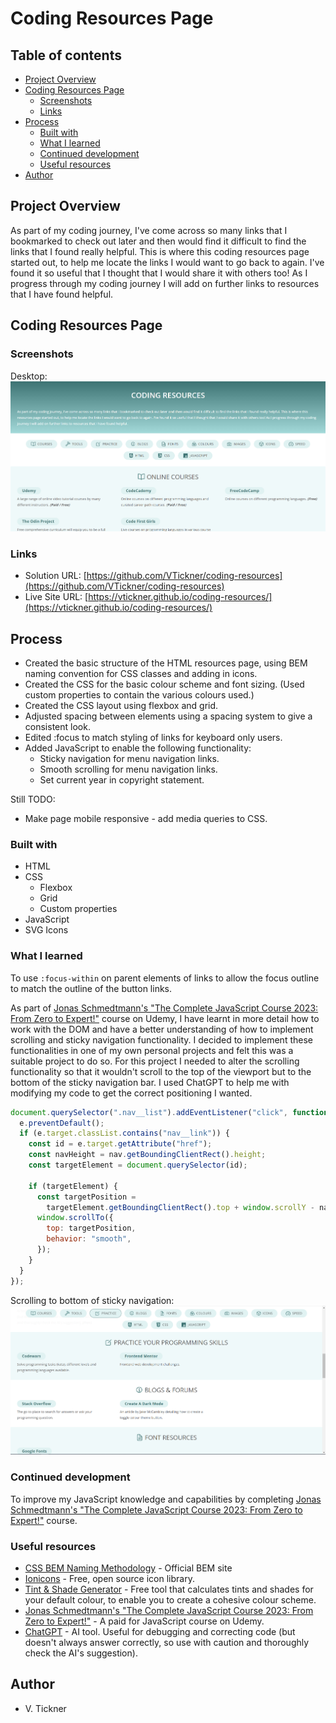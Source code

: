 # Coding Resources Page

## Table of contents

- [Project Overview](#project-overview)
- [Coding Resources Page](#coding-resources-page-1)
  - [Screenshots](#screenshots)
  - [Links](#links)
- [Process](#process)
  - [Built with](#built-with)
  - [What I learned](#what-i-learned)
  - [Continued development](#continued-development)
  - [Useful resources](#useful-resources)
- [Author](#author)

## Project Overview

As part of my coding journey, I've come across so many links that I bookmarked to check out later and then would find it difficult to find the links that I found really helpful. This is where this coding resources page started out, to help me locate the links I would want to go back to again. I've found it so useful that I thought that I would share it with others too! As I progress through my coding journey I will add on further links to resources that I have found helpful.

## Coding Resources Page

### Screenshots

Desktop:  
![Desktop screenshot](./img/desktop-screenshot.jpg)

### Links

- Solution URL: [https://github.com/VTickner/coding-resources](https://github.com/VTickner/coding-resources)
- Live Site URL: [https://vtickner.github.io/coding-resources/](https://vtickner.github.io/coding-resources/)

## Process

- Created the basic structure of the HTML resources page, using BEM naming convention for CSS classes and adding in icons.
- Created the CSS for the basic colour scheme and font sizing. (Used custom properties to contain the various colours used.)
- Created the CSS layout using flexbox and grid.
- Adjusted spacing between elements using a spacing system to give a consistent look.
- Edited :focus to match styling of links for keyboard only users.
- Added JavaScript to enable the following functionality:
  - Sticky navigation for menu navigation links.
  - Smooth scrolling for menu navigation links.
  - Set current year in copyright statement.

Still TODO:

- Make page mobile responsive - add media queries to CSS.

### Built with

- HTML
- CSS
  - Flexbox
  - Grid
  - Custom properties
- JavaScript
- SVG Icons

### What I learned

To use `:focus-within` on parent elements of links to allow the focus outline to match the outline of the button links.

As part of [Jonas Schmedtmann's "The Complete JavaScript Course 2023: From Zero to Expert!"](https://www.udemy.com/course/the-complete-javascript-course/) course on Udemy, I have learnt in more detail how to work with the DOM and have a better understanding of how to implement scrolling and sticky navigation functionality. I decided to implement these functionalities in one of my own personal projects and felt this was a suitable project to do so. For this project I needed to alter the scrolling functionality so that it wouldn't scroll to the top of the viewport but to the bottom of the sticky navigation bar. I used ChatGPT to help me with modifying my code to get the correct positioning I wanted.

```js
document.querySelector(".nav__list").addEventListener("click", function (e) {
  e.preventDefault();
  if (e.target.classList.contains("nav__link")) {
    const id = e.target.getAttribute("href");
    const navHeight = nav.getBoundingClientRect().height;
    const targetElement = document.querySelector(id);

    if (targetElement) {
      const targetPosition =
        targetElement.getBoundingClientRect().top + window.scrollY - navHeight;
      window.scrollTo({
        top: targetPosition,
        behavior: "smooth",
      });
    }
  }
});
```

Scrolling to bottom of sticky navigation:  
![Sticky navigation screenshot](./img/sticky-nav-screenshot.jpg)

### Continued development

To improve my JavaScript knowledge and capabilities by completing [Jonas Schmedtmann's "The Complete JavaScript Course 2023: From Zero to Expert!"](https://www.udemy.com/course/the-complete-javascript-course/) course.

### Useful resources

- [CSS BEM Naming Methodology](https://getbem.com/naming/) - Official BEM site
- [Ionicons](https://ionic.io/ionicons) - Free, open source icon library.
- [Tint & Shade Generator](https://maketintsandshades.com/) - Free tool that calculates tints and shades for your default colour, to enable you to create a cohesive colour scheme.
- [Jonas Schmedtmann's "The Complete JavaScript Course 2023: From Zero to Expert!"](https://www.udemy.com/course/the-complete-javascript-course/) - A paid for JavaScript course on Udemy.
- [ChatGPT](https://chat.openai.com/auth/login) - AI tool. Useful for debugging and correcting code (but doesn't always answer correctly, so use with caution and thoroughly check the AI's suggestion).

## Author

- V. Tickner

